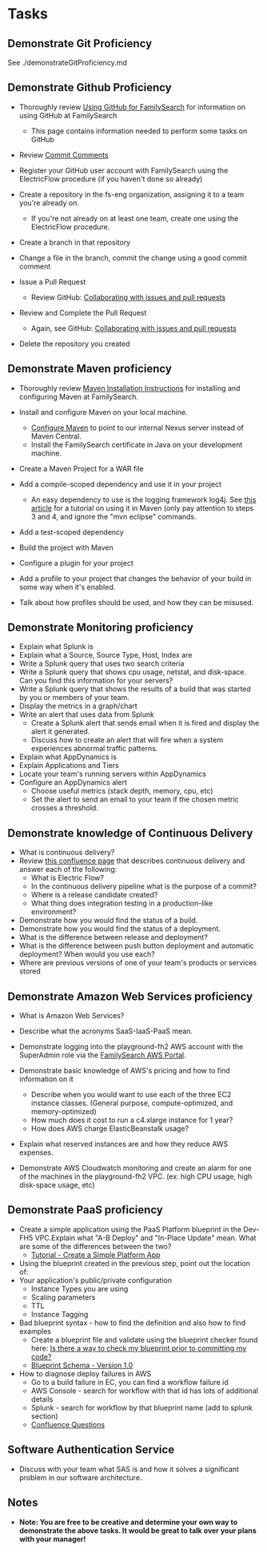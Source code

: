 # Tasks

## Demonstrate Git Proficiency

See ./demonstrateGitProficiency.md

## Demonstrate Github Proficiency

* Thoroughly review [Using GitHub for FamilySearch](https://fhconfluence.churchofjesuschrist.org/display/DPT/Using+GitHub+for+FamilySearch) for information on using GitHub at FamilySearch

    * This page contains information needed to perform some tasks on GitHub
* Review [Commit Comments](https://fhconfluence.churchofjesuschrist.org/display/~roskelleycj/2013/07/30/Commit+Comments)
* Register your GitHub user account with FamilySearch using the ElectricFlow procedure (if you haven't done so already)

* Create a repository in the fs-eng organization, assigning it to a team you're already on.

    * If you're not already on at least one team, create one using the ElectricFlow procedure.
* Create a branch in that repository

* Change a file in the branch, commit the change using a good commit comment

* Issue a Pull Request

    * Review GitHub: [Collaborating with issues and pull requests](https://help.github.com/en/github/collaborating-with-issues-and-pull-requests)
* Review and Complete the Pull Request

    * Again, see GitHub: [Collaborating with issues and pull requests](https://help.github.com/en/github/collaborating-with-issues-and-pull-requests)
* Delete the repository you created

## Demonstrate Maven proficiency

* Thoroughly review [Maven Installation Instructions](https://fhconfluence.churchofjesuschrist.org/display/DPT/Maven+Installation+Instructions) for installing and configuring Maven at FamilySearch.
* Install and configure Maven on your local machine.

    * [Configure Maven](https://fhconfluence.churchofjesuschrist.org/pages/viewpage.action?pageId=13011447) to point to our internal Nexus server instead of Maven Central.
    * Install the FamilySearch certificate in Java on your development machine.
* Create a Maven Project for a WAR file

* Add a compile-scoped dependency and use it in your project

    * An easy dependency to use is the logging framework log4j. See [this article](https://howtodoinjava.com/log4j/how-to-configure-log4j-using-maven/) for a tutorial on using it in Maven (only pay attention to steps 3 and 4, and ignore the "mvn eclipse" commands.
* Add a test-scoped dependency

* Build the project with Maven

* Configure a plugin for your project
* Add a profile to your project that changes the behavior of your build in some way when it's enabled.
* Talk about how profiles should be used, and how they can be misused.

## Demonstrate Monitoring proficiency

* Explain what Splunk is
* Explain what a Source, Source Type, Host, Index are
* Write a Splunk query that uses two search criteria
* Write a Splunk query that shows cpu usage, netstat, and disk-space.  Can you find this information for your servers?
* Write a Splunk query that shows the results of a build that was started by you or members of your team.
* Display the metrics in a graph/chart
* Write an alert that uses data from Splunk
    * Create a Splunk alert that sends email when it is fired and display the alert it generated.
    * Discuss how to create an alert that will fire when a system experiences abnormal traffic patterns.
* Explain what AppDynamics is
* Explain Applications and Tiers
* Locate your team's running servers within AppDynamics
* Configure an AppDynamics alert
    * Choose useful metrics (stack depth, memory, cpu, etc)
    * Set the alert to send an email to your team if the chosen metric crosses a threshold.

## Demonstrate knowledge of Continuous Delivery

* What is continuous delivery?
* Review [this confluence page](https://fhconfluence.churchofjesuschrist.org/display/EPT/Continuous+Delivery) that describes continuous delivery and answer each of the following:
    * What is Electric Flow?
    * In the continuous delivery pipeline what is the purpose of a commit?
    * Where is a release candidate created?
    * What thing does integration testing in a production-like environment?
* Demonstrate how you would find the status of a build.
* Demonstrate how you would find the status of a deployment.
* What is the difference between release and deployment?
* What is the difference between push button deployment and automatic deployment?  When would you use each?
* Where are previous versions of one of your team's products or services stored


## Demonstrate Amazon Web Services proficiency

* What is Amazon Web Services?
* Describe what the acronyms SaaS-IaaS-PaaS mean.
* Demonstrate logging into the playground-fh2 AWS account with the SuperAdmin role via the [FamilySearch AWS Portal](https://fhconfluence.churchofjesuschrist.org/display/DPT/Engineering+Tools+Portal+-+AWS+Access).
* Demonstrate basic knowledge of AWS's pricing and how to find information on it
    * Describe when you would want to use each of the three EC2 instance classes. (General purpose, compute-optimized, and memory-optimized)
    * How much does it cost to run a c4.xlarge instance for 1 year?
    * How does AWS charge ElasticBeanstalk usage?
* Explain what reserved instances are and how they reduce AWS expenses.

* Demonstrate AWS Cloudwatch monitoring and create an alarm for one of the machines in the playground-fh2 VPC.  (ex: high CPU usage, high disk-space usage, etc)


## Demonstrate PaaS proficiency

* Create a simple application using the PaaS Platform blueprint in the Dev-FH5 VPC.Explain what "A-B Deploy" and "In-Place Update" mean.  What are some of the differences between the two?
    * [Tutorial - Create a Simple Platform App](https://fhconfluence.churchofjesuschrist.org/display/DPT/Tutorial+-+Create+a+Simple+Platform+App)
* Using the blueprint created in the previous step, point out the location of:
* Your application's public/private configuration
    * Instance Types you are using
    * Scaling parameters
    * TTL
    * Instance Tagging
* Bad blueprint syntax - how to find the definition and also how to find examples
    * Create a blueprint file and validate using the blueprint checker found here: [Is there a way to check my blueprint prior to committing my code?](https://fhconfluence.churchofjesuschrist.org/questions/65540828/is-there-a-way-to-check-my-blueprint-prior-to-committing-my-code)
    * [Blueprint Schema - Version 1.0](https://fhconfluence.churchofjesuschrist.org/display/DPT/Blueprint+Schema+-+Version+1.0)
* How to diagnose deploy failures in AWS
    * Go to a build failure in EC, you can find a workflow failure id
    * AWS Console - search for workflow with that id has lots of additional details
    * Splunk - search for workflow by that blueprint name (add to splunk section)
    * [Confluence Questions](https://fhconfluence.churchofjesuschrist.org/questions)


## Software Authentication Service

* Discuss with your team what SAS is and how it solves a significant problem in our software architecture.

## Notes

* **Note: You are free to be creative and determine your own way to demonstrate the above tasks. It would be great to talk over your plans with your manager!**